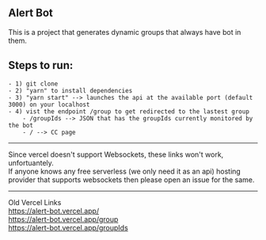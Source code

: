 ## Alert Bot
This is a project that generates dynamic groups that always have bot in them.

## Steps to run:
    - 1) git clone
    - 2) "yarn" to install dependencies
    - 3) "yarn start" --> launches the api at the available port (default 3000) on your localhost
    - 4) vist the endpoint /group to get redirected to the lastest group
        - /groupIds --> JSON that has the groupIds currently monitored by the bot 
        - / --> CC page
---

Since vercel doesn't support Websockets, these links won't work, unfortuantely. <br />
If anyone knows any free serverless (we only need it as an api) hosting provider that supports websockets then please open an issue for the same.

---

Old Vercel Links <br />
https://alert-bot.vercel.app/ <br />
https://alert-bot.vercel.app/group <br />
https://alert-bot.vercel.app/groupIds <br />
